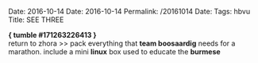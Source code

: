Date: 2016-10-14
Date: 2016-10-14
Permalink: /20161014
Date: 
Tags:  hbvu
Title: SEE THREE
  
**{ tumble #171263226413 }**  
return to zhora >> pack everything that **team boosaardig** needs for a marathon. include a mini **linux** box used to educate the **burmese**  
